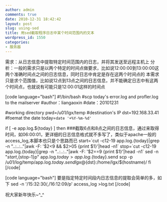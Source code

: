 ```yaml
---
author: admin
comments: true
date: 2010-12-31 18:42:42
layout: post
slug: using-sed
title: 用sed截取程序日志中某个时间范围内的文本
wordpress_id: 1550
categories:
- 服务器
---
```


需求：从日志信息中提取特定时间范围内的日志，并将其发送至远程主机上
分析：一般的需求只是以两个特定的时间点做要求，比如说12:00:00到13:00:00这两个准确时间点之间的日志信息，同时日志中肯定是存在这两个时间点的
      本需求只是求个范围值，比如说12点到13点之间的日志信息，并不能确定日志中有这两个时间点，也就说有可能只是12:00:01这样的时间点

[code language="bash"] #!/bin/bash
#scp today's error.log and profler.log to the mailserver
#author：liangaoxin
#date：20101231
<!--more-->
#working directory
pwd=/u01/lgx/temp
#destination's IP
dst=192.168.33.41
#foemat the date
today=`date '+%Y-%m-%d'`

if [ -e app.log.${today} ]
then
        ###截取6点和8点之间的日志信息，通过来取得时间，如06:00:01，更详细的日志信息格式就不多写了，类似于apache一般的access_log,本脚本也只是个思路而已
      start=`cut -c12-19 app.log.{today}|grep -n "..:..:.."|awk -F: '$2<9 && $2>05 {print $1}'|head -n1`
        stop=`cut -c12-19 app.log.{today}|grep -n "..:..:.."|awk -F: '$2==9 {print $1}'|head -n1`
        sed -n "${start},${stop-1}p" app.log.${today} >app.log.${today}.send
        scp -p /u01/log/temp/app.log.${today}.send lgx@${dst}:/home/lgx/$(hostname)/
fi
[/code]

[code language="bash"]
要是指定特定时间段内日志信息的提取会简单的多，如下
sed -n '/15:32:30/,/16:12:09/p' access_log >log.txt
[/code]

祝大家新年快乐~^_^
